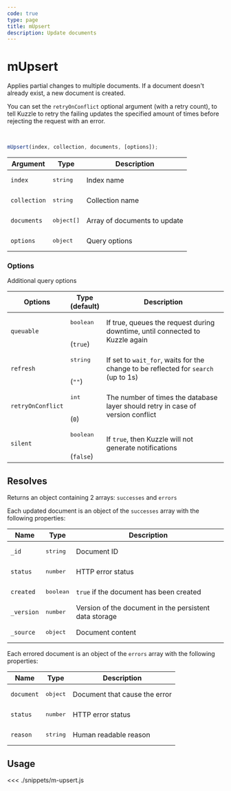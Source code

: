 ```yaml
---
code: true
type: page
title: mUpsert
description: Update documents
---
```


# mUpsert

Applies partial changes to multiple documents. If a document doesn't already exist, a new document is created.

You can set the `retryOnConflict` optional argument (with a retry count), to tell Kuzzle to retry the failing updates the specified amount of times before rejecting the request with an error.

<br/>

```js
mUpsert(index, collection, documents, [options]);
```

| Argument     | Type                | Description                  |
|--------------|---------------------|------------------------------|
| `index`      | <pre>string</pre>   | Index name                   |
| `collection` | <pre>string</pre>   | Collection name              |
| `documents`  | <pre>object[]</pre> | Array of documents to update |
| `options`    | <pre>object</pre>   | Query options                |

### Options

Additional query options

| Options           | Type<br/>(default)               | Description                                                                              |
|-------------------|----------------------------------|------------------------------------------------------------------------------------------|
| `queuable`        | <pre>boolean</pre><br/>(`true`)  | If true, queues the request during downtime, until connected to Kuzzle again             |
| `refresh`         | <pre>string</pre><br/>(`""`)     | If set to `wait_for`, waits for the change to be reflected for `search` (up to 1s)       |
| `retryOnConflict` | <pre>int</pre><br/>(`0`)         | The number of times the database layer should retry in case of version conflict          |
| `silent`          | <pre>boolean</pre><br/>(`false`) | If `true`, then Kuzzle will not generate notifications <SinceBadge version="7.5.3"/> |

## Resolves

Returns an object containing 2 arrays: `successes` and `errors`

Each updated document is an object of the `successes` array with the following properties:

| Name       | Type              | Description                                            |
|------------|-------------------|--------------------------------------------------------|
| `_id`      | <pre>string</pre> | Document ID                                            |
| `status`   | <pre>number</pre> | HTTP error status             |
| `created`  | <pre>boolean</pre>| `true` if the document has been created |
| `_version` | <pre>number</pre> | Version of the document in the persistent data storage |
| `_source`  | <pre>object</pre> | Document content                                       |

Each errored document is an object of the `errors` array with the following properties:

| Name       | Type              | Description                   |
|------------|-------------------|-------------------------------|
| `document` | <pre>object</pre> | Document that cause the error |
| `status`   | <pre>number</pre> | HTTP error status             |
| `reason`   | <pre>string</pre> | Human readable reason         |

## Usage

<<< ./snippets/m-upsert.js
